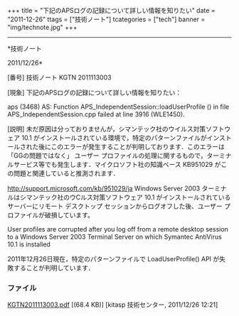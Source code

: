 ﻿+++
title = "下記のAPSログの記録について詳しい情報を知りたい"
date = "2011-12-26"
ttags = ["技術ノート"]
tcategories = ["tech"]
banner = "img/technote.jpg"
+++

-----------------------------------------------------------------------------------------------------------------------------

*技術ノート

2011/12/26*


[番号]
技術ノート KGTN 2011113003

[現象]
下記のAPSログの記録について詳しい情報を知りたい：

aps (3468) AS: Function APS_IndependentSession::loadUserProfile () in
file APS_IndependentSession.cpp failed at line 3916 (WLE1450).

[説明]
未だ原因は分っておりませんが，シマンテック社のウイルス対策ソフトウェア
10.1
がインストールされている環境で，特定のパターンファイルがインストールされた後にこのエラーが発生することが判明しております．このエラーは
「GGの問題ではなく」 ユーザー
プロファイルの処理に関するもので，ターミナルサービス等でも発生します．マイクロソフト社の知識ベース
KB951029 がこの問題と関連していると推測されます．

<http://support.microsoft.com/kb/951029/ja>
Windows Server 2003 ターミナルはシマンテック社のウCルス対策ソフトウェア
10.1 がインストールされているサーバーにリモート デスクトップ
セッションからログオフした後、ユーザー プロファイルが破損しています。

User profiles are corrupted after you log off from a remote desktop
session to a Windows Server 2003 Terminal Server on which Symantec
AntiVirus 10.1 is installed

2011年12月26日現在，特定のパターンファイルで LoadUserProfile() API
が失敗することが判明しています．


### ファイル

 
 


[KGTN2011113003.pdf](http://techreport.kitasp.net/attachments/download/715/KGTN2011113003.pdf)
 [(68.4 KB)] [kitasp 技術センター, 2011/12/26
12:21]


 


 

